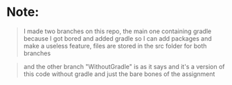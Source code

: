 # Note: 
> I made two branches on this repo, the main one containing gradle because I got bored and added gradle so I can add packages and make a useless feature, files are stored in the src folder for both branches

> and the other branch "WithoutGradle" is as it says and it's a version of this code without gradle and just the bare bones of the assignment
